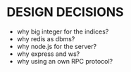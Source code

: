 DESIGN DECISIONS
================

* why big integer for the indices?
* why redis as dbms?
* why node.js for the server?
* why express and ws?
* why using an own RPC protocol?
